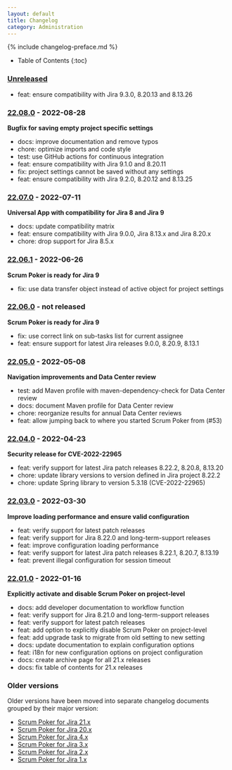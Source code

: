 ```yaml
---
layout: default
title: Changelog
category: Administration
---
```


{% include changelog-preface.md %}

* Table of Contents
{:toc}

### [Unreleased]

* feat: ensure compatibility with Jira 9.3.0, 8.20.13 and 8.13.26

### [22.08.0] - 2022-08-28

**Bugfix for saving empty project specific settings**

* docs: improve documentation and remove typos
* chore: optimize imports and code style
* test: use GitHub actions for continuous integration
* feat: ensure compatibility with Jira 9.1.0 and 8.20.11
* fix: project settings cannot be saved without any settings
* feat: ensure compatibility with Jira 9.2.0, 8.20.12 and 8.13.25

### [22.07.0] - 2022-07-11

**Universal App with compatibility for Jira 8 and Jira 9**

* docs: update compatibility matrix
* feat: ensure compatibility with Jira 9.0.0, Jira 8.13.x and Jira 8.20.x
* chore: drop support for Jira 8.5.x

### [22.06.1] - 2022-06-26

**Scrum Poker is ready for Jira 9**

* fix: use data transfer object instead of active object for project settings

### [22.06.0] - not released

**Scrum Poker is ready for Jira 9**

* fix: use correct link on sub-tasks list for current assignee
* feat: ensure support for latest Jira releases 9.0.0, 8.20.9, 8.13.1

### [22.05.0] - 2022-05-08

**Navigation improvements and Data Center review**

* test: add Maven profile with maven-dependency-check for Data Center review
* docs: document Maven profile for Data Center review
* chore: reorganize results for annual Data Center reviews
* feat: allow jumping back to where you started Scrum Poker from (#53)

### [22.04.0] - 2022-04-23

**Security release for CVE-2022-22965**

* feat: verify support for latest Jira patch releases 8.22.2, 8.20.8, 8.13.20
* chore: update library versions to version defined in Jira project 8.22.2
* chore: update Spring library to version 5.3.18 (CVE-2022-22965)

### [22.03.0] - 2022-03-30

**Improve loading performance and ensure valid configuration**

* feat: verify support for latest patch releases
* feat: verify support for Jira 8.22.0 and long-term-support releases
* feat: improve configuration loading performance
* feat: verify support for latest Jira patch releases 8.22.1, 8.20.7, 8.13.19
* feat: prevent illegal configuration for session timeout

### [22.01.0] - 2022-01-16

**Explicitly activate and disable Scrum Poker on project-level**

* docs: add developer documentation to workflow function
* feat: verify support for Jira 8.21.0 and long-term-support releases
* feat: verify support for latest patch releases
* feat: add option to explicitly disable Scrum Poker on project-level
* feat: add upgrade task to migrate from old setting to new setting
* docs: update documentation to explain configuration options
* feat: i18n for new configuration options on project configuration
* docs: create archive page for all 21.x releases
* docs: fix table of contents for 21.x releases

### Older versions

Older versions have been moved into separate changelog documents grouped by their major version:

* [Scrum Poker for Jira 21.x](/changelog-21x)
* [Scrum Poker for Jira 20.x](/changelog-20x)
* [Scrum Poker for Jira 4.x](/changelog-4x)
* [Scrum Poker for Jira 3.x](/changelog-3x)
* [Scrum Poker for Jira 2.x](/changelog-2x)
* [Scrum Poker for Jira 1.x](/changelog-1x)

[Unreleased]: https://github.com/codescape/jira-scrum-poker/compare/22.08.0...HEAD
[22.08.0]: https://github.com/codescape/jira-scrum-poker/compare/22.07.0...22.08.0
[22.07.0]: https://github.com/codescape/jira-scrum-poker/compare/22.06.1...22.07.0
[22.06.1]: https://github.com/codescape/jira-scrum-poker/compare/22.06.0...22.06.1
[22.06.0]: https://github.com/codescape/jira-scrum-poker/compare/22.05.0...22.06.0
[22.05.0]: https://github.com/codescape/jira-scrum-poker/compare/22.04.0...22.05.0
[22.04.0]: https://github.com/codescape/jira-scrum-poker/compare/22.03.0...22.04.0
[22.03.0]: https://github.com/codescape/jira-scrum-poker/compare/22.01.0...22.03.0
[22.01.0]: https://github.com/codescape/jira-scrum-poker/compare/21.11.0...22.01.0
